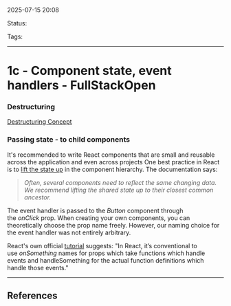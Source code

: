 
2025-07-15 20:08

Status:

Tags:

---
# 1c - Component state, event handlers - FullStackOpen

### Destructuring
[Destructuring Concept](6%20-%20Main%20notes/Frontend/Javascript%20notes/Destructuring%20Concept.md)

### Passing state - to child components
It's recommended to write React components that are small and reusable across the application and even across projects
One best practice in React is to [lift the state up](https://react.dev/learn/sharing-state-between-components) in the component hierarchy. The documentation says:

> _Often, several components need to reflect the same changing data. We recommend lifting the shared state up to their closest common ancestor._

The event handler is passed to the _Button_ component through the _onClick_ prop. When creating your own components, you can theoretically choose the prop name freely. However, our naming choice for the event handler was not entirely arbitrary.

React's own official [tutorial](https://react.dev/learn/tutorial-tic-tac-toe) suggests: "In React, it’s conventional to use _onSomething_ names for props which take functions which handle events and handleSomething for the actual function definitions which handle those events."






---
## References